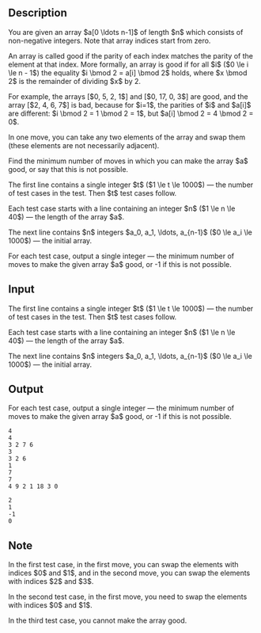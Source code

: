 ## Description

<div><p>You are given an array $a[0 \ldots n-1]$ of length $n$ which consists of non-negative integers. <span class="tex-font-style-bf">Note that array indices start from zero.</span></p><p>An array is called <span class="tex-font-style-it">good</span> if the parity of each index matches the parity of the element at that index. More formally, an array is good if for all $i$ ($0 \le i \le n - 1$) the equality $i \bmod 2 = a[i] \bmod 2$ holds, where $x \bmod 2$ is the remainder of dividing $x$ by 2.</p><p>For example, the arrays [$0, 5, 2, 1$] and [$0, 17, 0, 3$] are good, and the array [$2, 4, 6, 7$] is bad, because for $i=1$, the parities of $i$ and $a[i]$ are different: $i \bmod 2 = 1 \bmod 2 = 1$, but $a[i] \bmod 2 = 4 \bmod 2 = 0$.</p><p>In one move, you can take <span class="tex-font-style-bf">any</span> two elements of the array and swap them (these elements are not necessarily adjacent).</p><p>Find the minimum number of moves in which you can make the array $a$ good, or say that this is not possible.</p></div><div class="input-specification"><p>The first line contains a single integer $t$ ($1 \le t \le 1000$)&nbsp;— the number of test cases in the test. Then $t$ test cases follow.</p><p>Each test case starts with a line containing an integer $n$ ($1 \le n \le 40$)&nbsp;— the length of the array $a$.</p><p>The next line contains $n$ integers $a_0, a_1, \ldots, a_{n-1}$ ($0 \le a_i \le 1000$)&nbsp;— the initial array.</p></div><div class="output-specification"><p>For each test case, output a single integer&nbsp;— the minimum number of moves to make the given array $a$ good, or <span class="tex-font-style-tt">-1</span> if this is not possible.</p></div>

## Input

<p>The first line contains a single integer $t$ ($1 \le t \le 1000$)&nbsp;— the number of test cases in the test. Then $t$ test cases follow.</p><p>Each test case starts with a line containing an integer $n$ ($1 \le n \le 40$)&nbsp;— the length of the array $a$.</p><p>The next line contains $n$ integers $a_0, a_1, \ldots, a_{n-1}$ ($0 \le a_i \le 1000$)&nbsp;— the initial array.</p>

## Output

<p>For each test case, output a single integer&nbsp;— the minimum number of moves to make the given array $a$ good, or <span class="tex-font-style-tt">-1</span> if this is not possible.</p>





```input1
4
4
3 2 7 6
3
3 2 6
1
7
7
4 9 2 1 18 3 0
```




```output1
2
1
-1
0
```



## Note

<p>In the first test case, in the first move, you can swap the elements with indices $0$ and $1$, and in the second move, you can swap the elements with indices $2$ and $3$.</p><p>In the second test case, in the first move, you need to swap the elements with indices $0$ and $1$.</p><p>In the third test case, you cannot make the array good.</p>
